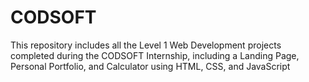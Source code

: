 # CODSOFT
This repository includes all the Level 1 Web Development projects completed during the CODSOFT Internship, including a Landing Page, Personal Portfolio, and Calculator using HTML, CSS, and JavaScript
